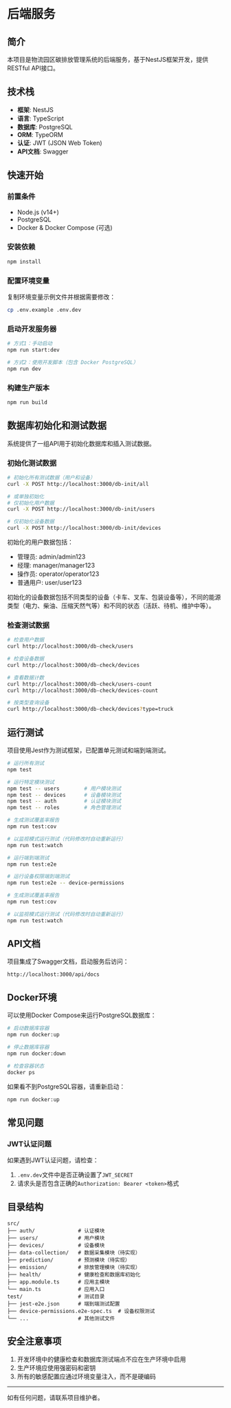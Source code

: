 # 后端服务

## 简介

本项目是物流园区碳排放管理系统的后端服务，基于NestJS框架开发，提供RESTful API接口。

## 技术栈

- **框架**: NestJS
- **语言**: TypeScript
- **数据库**: PostgreSQL
- **ORM**: TypeORM
- **认证**: JWT (JSON Web Token)
- **API文档**: Swagger

## 快速开始

### 前置条件

- Node.js (v14+)
- PostgreSQL
- Docker & Docker Compose (可选)

### 安装依赖

```bash
npm install
```

### 配置环境变量

复制环境变量示例文件并根据需要修改：

```bash
cp .env.example .env.dev
```

### 启动开发服务器

```bash
# 方式1：手动启动
npm run start:dev

# 方式2：使用开发脚本（包含 Docker PostgreSQL）
npm run dev
```

### 构建生产版本

```bash
npm run build
```

## 数据库初始化和测试数据

系统提供了一组API用于初始化数据库和插入测试数据。

### 初始化测试数据

```bash
# 初始化所有测试数据（用户和设备）
curl -X POST http://localhost:3000/db-init/all

# 或单独初始化
# 仅初始化用户数据
curl -X POST http://localhost:3000/db-init/users

# 仅初始化设备数据
curl -X POST http://localhost:3000/db-init/devices
```

初始化的用户数据包括：
- 管理员: admin/admin123
- 经理: manager/manager123
- 操作员: operator/operator123
- 普通用户: user/user123

初始化的设备数据包括不同类型的设备（卡车、叉车、包装设备等），不同的能源类型（电力、柴油、压缩天然气等）和不同的状态（活跃、待机、维护中等）。

### 检查测试数据

```bash
# 检查用户数据
curl http://localhost:3000/db-check/users

# 检查设备数据
curl http://localhost:3000/db-check/devices

# 查看数据计数
curl http://localhost:3000/db-check/users-count
curl http://localhost:3000/db-check/devices-count

# 按类型查询设备
curl http://localhost:3000/db-check/devices?type=truck
```

## 运行测试

项目使用Jest作为测试框架，已配置单元测试和端到端测试。

```bash
# 运行所有测试
npm test

# 运行特定模块测试
npm test -- users        # 用户模块测试
npm test -- devices      # 设备模块测试
npm test -- auth         # 认证模块测试
npm test -- roles        # 角色管理测试

# 生成测试覆盖率报告
npm run test:cov

# 以监视模式运行测试（代码修改时自动重新运行）
npm run test:watch

# 运行端到端测试
npm run test:e2e

# 运行设备权限端到端测试
npm run test:e2e -- device-permissions

# 生成测试覆盖率报告
npm run test:cov

# 以监视模式运行测试（代码修改时自动重新运行）
npm run test:watch
```

## API文档

项目集成了Swagger文档，启动服务后访问：

```
http://localhost:3000/api/docs
```

## Docker环境

可以使用Docker Compose来运行PostgreSQL数据库：

```bash
# 启动数据库容器
npm run docker:up

# 停止数据库容器
npm run docker:down

# 检查容器状态
docker ps
```

如果看不到PostgreSQL容器，请重新启动：

```bash
npm run docker:up
```

## 常见问题

### JWT认证问题

如果遇到JWT认证问题，请检查：

1. `.env.dev`文件中是否正确设置了`JWT_SECRET`
2. 请求头是否包含正确的`Authorization: Bearer <token>`格式

## 目录结构

```
src/
├── auth/              # 认证模块
├── users/             # 用户模块
├── devices/           # 设备模块
├── data-collection/   # 数据采集模块（待实现）
├── prediction/        # 预测模块（待实现）
├── emission/          # 排放管理模块（待实现）
├── health/            # 健康检查和数据库初始化
├── app.module.ts      # 应用主模块
└── main.ts            # 应用入口
test/                  # 测试目录
├── jest-e2e.json      # 端到端测试配置
├── device-permissions.e2e-spec.ts  # 设备权限测试
└── ...                # 其他测试文件
```

## 安全注意事项

1. 开发环境中的健康检查和数据库测试端点不应在生产环境中启用
2. 生产环境应使用强密码和密钥
3. 所有的敏感配置应通过环境变量注入，而不是硬编码

---

如有任何问题，请联系项目维护者。
